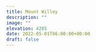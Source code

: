 ```yaml
---
title: Mount Willey 
description: ""
image: ""
elevation: 4285
date: 2022-05-01T06:00:00+00:00
draft: false
---
```

